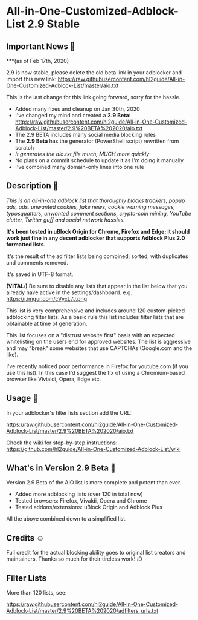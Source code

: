 
# All-in-One-Customized-Adblock-List 2.9 Stable

## Important News 📰

***(as of Feb 17th, 2020)

2.9 is now stable, please delete the old beta link in your adblocker and import this new link: https://raw.githubusercontent.com/hl2guide/All-in-One-Customized-Adblock-List/master/aio.txt

This is the last change for this link going forward, sorry for the hassle.

- Added many fixes and cleanup on Jan 30th, 2020
- I've changed my mind and created a __2.9 Beta__: https://raw.githubusercontent.com/hl2guide/All-in-One-Customized-Adblock-List/master/2.9%20BETA%202020/aio.txt
- The 2.9 BETA includes many social media blocking rules
- The __2.9 Beta__ has the generator (PowerShell script) rewritten from scratch
- _It generates the aio.txt file much, MUCH more quickly_
- No plans on a commit schedule to update it as I'm doing it manually
- I've combined many domain-only lines into one rule

## Description 📝

_This is an all-in-one adblock list that thoroughly blocks trackers, popup ads, ads, unwanted cookies, fake news, cookie warning messages, typosquatters, unwanted comment sections, crypto-coin mining, YouTube clutter, Twitter guff and social network hassles._

__It's been tested in uBlock Origin for Chrome, Firefox and Edge; it should work just
fine in any decent adblocker that supports Adblock Plus 2.0 formatted lists.__

It's the result of the ad filter lists being combined, sorted, with duplicates and comments removed.

It's saved in UTF-8 format.

**(VITAL:)**
Be sure to disable any lists that appear in the list below that you already have active in
the settings/dashboard. e.g. <https://i.imgur.com/cVyxL7J.png>

This list is very comprehensive and includes around 120 custom-picked adblocking filter lists.
As a basic rule this list includes filter lists that are obtainable at time of generation.

This list focuses on a "distrust website first" basis with an expected whitelisting on the users end
for approved websites. The list is aggressive and may "break" some websites that use CAPTCHAs (Google.com and the like).

I've recently noticed poor performance in Firefox for youtube.com (if you use this list). In this case I'd suggest the fix of using a Chromium-based browser like Vivialdi, Opera, Edge etc.

## Usage 📣

In your adblocker's filter lists section add the URL:

<https://raw.githubusercontent.com/hl2guide/All-in-One-Customized-Adblock-List/master/2.9%20BETA%202020/aio.txt>

Check the wiki for step-by-step instructions: <https://github.com/hl2guide/All-in-One-Customized-Adblock-List/wiki>

## What's in Version 2.9 Beta 📌

Version 2.9 Beta of the AIO list is more complete and potent than ever.

* Added more adblocking lists (over 120 in total now)
* Tested browsers: Firefox, Vivaldi, Opera and Chrome
* Tested addons/extensions: uBlock Origin and Adblock Plus

All the above combined down to a simplified list.

## Credits ☺️

Full credit for the actual blocking ability goes to original list creators and maintainers. Thanks so much for their tireless work! :D

## Filter Lists

More than 120 lists, see:

<https://raw.githubusercontent.com/hl2guide/All-in-One-Customized-Adblock-List/master/2.9%20BETA%202020/adfilters_urls.txt>
